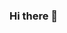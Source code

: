 ### Hi there 👋

<!--
**MARWY-borec/MARWY-borec** is a ✨ _special_ ✨ repository because its `README.md` (this file) appears on your GitHub profile.

Here are some ideas to get you started:

- 🔭 I’m currently working on my FiveM localhost server.
- 🌱 I’m currently learning work with esx-framework
- 👯 I’m looking to collaborate on Nothing
- 🤔 I’m looking for help with FiveM scripts.
- 💬 Ask me about what ever you want.
- 📫 How to reach me: Try to figure it out :)
- 😄 Pronouns: Nothing
- ⚡ Fun fact: Nothing
-->
